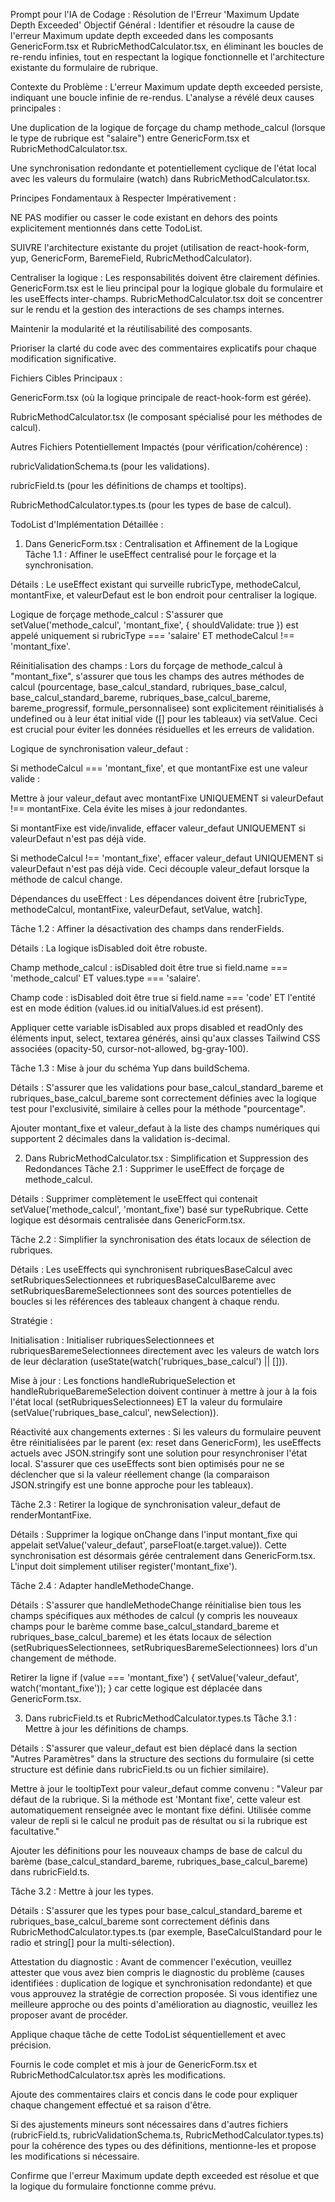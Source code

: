 Prompt pour l'IA de Codage : Résolution de l'Erreur 'Maximum Update Depth Exceeded'
Objectif Général : Identifier et résoudre la cause de l'erreur Maximum update depth exceeded dans les composants GenericForm.tsx et RubricMethodCalculator.tsx, en éliminant les boucles de re-rendu infinies, tout en respectant la logique fonctionnelle et l'architecture existante du formulaire de rubrique.

Contexte du Problème :
L'erreur Maximum update depth exceeded persiste, indiquant une boucle infinie de re-rendus. L'analyse a révélé deux causes principales :

Une duplication de la logique de forçage du champ methode_calcul (lorsque le type de rubrique est "salaire") entre GenericForm.tsx et RubricMethodCalculator.tsx.

Une synchronisation redondante et potentiellement cyclique de l'état local avec les valeurs du formulaire (watch) dans RubricMethodCalculator.tsx.

Principes Fondamentaux à Respecter Impérativement :

NE PAS modifier ou casser le code existant en dehors des points explicitement mentionnés dans cette TodoList.

SUIVRE l'architecture existante du projet (utilisation de react-hook-form, yup, GenericForm, BaremeField, RubricMethodCalculator).

Centraliser la logique : Les responsabilités doivent être clairement définies. GenericForm.tsx est le lieu principal pour la logique globale du formulaire et les useEffects inter-champs. RubricMethodCalculator.tsx doit se concentrer sur le rendu et la gestion des interactions de ses champs internes.

Maintenir la modularité et la réutilisabilité des composants.

Prioriser la clarté du code avec des commentaires explicatifs pour chaque modification significative.

Fichiers Cibles Principaux :

GenericForm.tsx (où la logique principale de react-hook-form est gérée).

RubricMethodCalculator.tsx (le composant spécialisé pour les méthodes de calcul).

Autres Fichiers Potentiellement Impactés (pour vérification/cohérence) :

rubricValidationSchema.ts (pour les validations).

rubricField.ts (pour les définitions de champs et tooltips).

RubricMethodCalculator.types.ts (pour les types de base de calcul).

TodoList d'Implémentation Détaillée :

1. Dans GenericForm.tsx : Centralisation et Affinement de la Logique
Tâche 1.1 : Affiner le useEffect centralisé pour le forçage et la synchronisation.

Détails : Le useEffect existant qui surveille rubricType, methodeCalcul, montantFixe, et valeurDefaut est le bon endroit pour centraliser la logique.

Logique de forçage methode_calcul : S'assurer que setValue('methode_calcul', 'montant_fixe', { shouldValidate: true }) est appelé uniquement si rubricType === 'salaire' ET methodeCalcul !== 'montant_fixe'.

Réinitialisation des champs : Lors du forçage de methode_calcul à "montant_fixe", s'assurer que tous les champs des autres méthodes de calcul (pourcentage, base_calcul_standard, rubriques_base_calcul, base_calcul_standard_bareme, rubriques_base_calcul_bareme, bareme_progressif, formule_personnalisee) sont explicitement réinitialisés à undefined ou à leur état initial vide ([] pour les tableaux) via setValue. Ceci est crucial pour éviter les données résiduelles et les erreurs de validation.

Logique de synchronisation valeur_defaut :

Si methodeCalcul === 'montant_fixe', et que montantFixe est une valeur valide :

Mettre à jour valeur_defaut avec montantFixe UNIQUEMENT si valeurDefaut !== montantFixe. Cela évite les mises à jour redondantes.

Si montantFixe est vide/invalide, effacer valeur_defaut UNIQUEMENT si valeurDefaut n'est pas déjà vide.

Si methodeCalcul !== 'montant_fixe', effacer valeur_defaut UNIQUEMENT si valeurDefaut n'est pas déjà vide. Ceci découple valeur_defaut lorsque la méthode de calcul change.

Dépendances du useEffect : Les dépendances doivent être [rubricType, methodeCalcul, montantFixe, valeurDefaut, setValue, watch].

Tâche 1.2 : Affiner la désactivation des champs dans renderFields.

Détails : La logique isDisabled doit être robuste.

Champ methode_calcul : isDisabled doit être true si field.name === 'methode_calcul' ET values.type === 'salaire'.

Champ code : isDisabled doit être true si field.name === 'code' ET l'entité est en mode édition (values.id ou initialValues.id est présent).

Appliquer cette variable isDisabled aux props disabled et readOnly des éléments input, select, textarea générés, ainsi qu'aux classes Tailwind CSS associées (opacity-50, cursor-not-allowed, bg-gray-100).

Tâche 1.3 : Mise à jour du schéma Yup dans buildSchema.

Détails : S'assurer que les validations pour base_calcul_standard_bareme et rubriques_base_calcul_bareme sont correctement définies avec la logique test pour l'exclusivité, similaire à celles pour la méthode "pourcentage".

Ajouter montant_fixe et valeur_defaut à la liste des champs numériques qui supportent 2 décimales dans la validation is-decimal.

2. Dans RubricMethodCalculator.tsx : Simplification et Suppression des Redondances
Tâche 2.1 : Supprimer le useEffect de forçage de methode_calcul.

Détails : Supprimer complètement le useEffect qui contenait setValue('methode_calcul', 'montant_fixe') basé sur typeRubrique. Cette logique est désormais centralisée dans GenericForm.tsx.

Tâche 2.2 : Simplifier la synchronisation des états locaux de sélection de rubriques.

Détails : Les useEffects qui synchronisent rubriquesBaseCalcul avec setRubriquesSelectionnees et rubriquesBaseCalculBareme avec setRubriquesBaremeSelectionnees sont des sources potentielles de boucles si les références des tableaux changent à chaque rendu.

Stratégie :

Initialisation : Initialiser rubriquesSelectionnees et rubriquesBaremeSelectionnees directement avec les valeurs de watch lors de leur déclaration (useState(watch('rubriques_base_calcul') || [])).

Mise à jour : Les fonctions handleRubriqueSelection et handleRubriqueBaremeSelection doivent continuer à mettre à jour à la fois l'état local (setRubriquesSelectionnees) ET la valeur du formulaire (setValue('rubriques_base_calcul', newSelection)).

Réactivité aux changements externes : Si les valeurs du formulaire peuvent être réinitialisées par le parent (ex: reset dans GenericForm), les useEffects actuels avec JSON.stringify sont une solution pour resynchroniser l'état local. S'assurer que ces useEffects sont bien optimisés pour ne se déclencher que si la valeur réellement change (la comparaison JSON.stringify est une bonne approche pour les tableaux).

Tâche 2.3 : Retirer la logique de synchronisation valeur_defaut de renderMontantFixe.

Détails : Supprimer la logique onChange dans l'input montant_fixe qui appelait setValue('valeur_defaut', parseFloat(e.target.value)). Cette synchronisation est désormais gérée centralement dans GenericForm.tsx. L'input doit simplement utiliser register('montant_fixe').

Tâche 2.4 : Adapter handleMethodeChange.

Détails : S'assurer que handleMethodeChange réinitialise bien tous les champs spécifiques aux méthodes de calcul (y compris les nouveaux champs pour le barème comme base_calcul_standard_bareme et rubriques_base_calcul_bareme) et les états locaux de sélection (setRubriquesSelectionnees, setRubriquesBaremeSelectionnees) lors d'un changement de méthode.

Retirer la ligne if (value === 'montant_fixe') { setValue('valeur_defaut', watch('montant_fixe')); } car cette logique est déplacée dans GenericForm.tsx.

3. Dans rubricField.ts et RubricMethodCalculator.types.ts
Tâche 3.1 : Mettre à jour les définitions de champs.

Détails : S'assurer que valeur_defaut est bien déplacé dans la section "Autres Paramètres" dans la structure des sections du formulaire (si cette structure est définie dans rubricField.ts ou un fichier similaire).

Mettre à jour le tooltipText pour valeur_defaut comme convenu : "Valeur par défaut de la rubrique. Si la méthode est 'Montant fixe', cette valeur est automatiquement renseignée avec le montant fixe défini. Utilisée comme valeur de repli si le calcul ne produit pas de résultat ou si la rubrique est facultative."

Ajouter les définitions pour les nouveaux champs de base de calcul du barème (base_calcul_standard_bareme, rubriques_base_calcul_bareme) dans rubricField.ts.

Tâche 3.2 : Mettre à jour les types.

Détails : S'assurer que les types pour base_calcul_standard_bareme et rubriques_base_calcul_bareme sont correctement définis dans RubricMethodCalculator.types.ts (par exemple, BaseCalculStandard pour le radio et string[] pour la multi-sélection).


Attestation du diagnostic : Avant de commencer l'exécution, veuillez attester que vous avez bien compris le diagnostic du problème (causes identifiées : duplication de logique et synchronisation redondante) et que vous approuvez la stratégie de correction proposée. Si vous identifiez une meilleure approche ou des points d'amélioration au diagnostic, veuillez les proposer avant de procéder.

Applique chaque tâche de cette TodoList séquentiellement et avec précision.

Fournis le code complet et mis à jour de GenericForm.tsx et RubricMethodCalculator.tsx après les modifications.

Ajoute des commentaires clairs et concis dans le code pour expliquer chaque changement effectué et sa raison d'être.

Si des ajustements mineurs sont nécessaires dans d'autres fichiers (rubricField.ts, rubricValidationSchema.ts, RubricMethodCalculator.types.ts) pour la cohérence des types ou des définitions, mentionne-les et propose les modifications si nécessaire.

Confirme que l'erreur Maximum update depth exceeded est résolue et que la logique du formulaire fonctionne comme prévu.